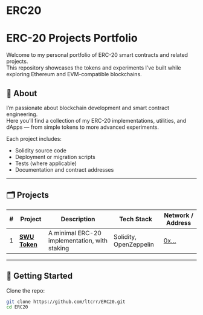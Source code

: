 # ERC20
# ERC-20 Projects Portfolio

Welcome to my personal portfolio of ERC-20 smart contracts and related projects.  
This repository showcases the tokens and experiments I’ve built while exploring Ethereum and EVM-compatible blockchains.

## 📌 About

I’m passionate about blockchain development and smart contract engineering.  
Here you’ll find a collection of my ERC-20 implementations, utilities, and dApps — from simple tokens to more advanced experiments.

Each project includes:
- Solidity source code
- Deployment or migration scripts
- Tests (where applicable)
- Documentation and contract addresses

---

## 🗂️ Projects

| # | Project | Description | Tech Stack | Network / Address |
|---|---------|-------------|------------|-------------------|
| 1 | **[SWU Token](https://github.com/ltcrr/ERC20/tree/main/SWU%20Token)** | A minimal ERC-20 implementation, with staking | Solidity, OpenZeppelin | [0x…](https://etherscan.io/address/0x...) |



---

## 🚀 Getting Started

Clone the repo:

```bash
git clone https://github.com/ltcrr/ERC20.git
cd ERC20

